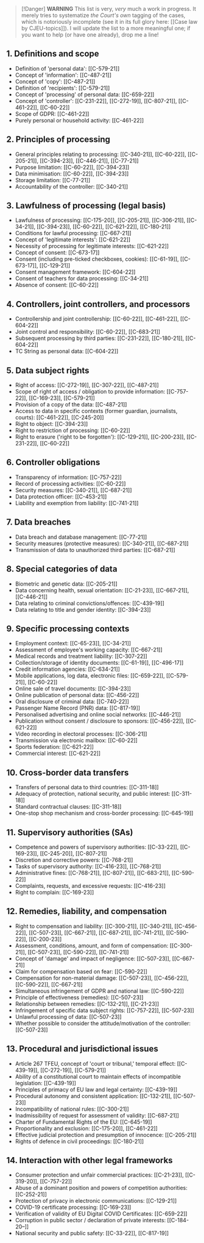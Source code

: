 


> [!Danger] **WARNING**
> This list is very, *very* much a work in progress. It merely tries to systematize *the Court's own* tagging of the cases, which is notoriously incomplete (see it in its full glory here: [[Case law by CJEU-topics]]). I will update the list to a more meaningful one; if you want to help (or have one already), drop me a line!

## 1. Definitions and scope
-   Definition of 'personal data': [[C-579-21]]
-   Concept of 'information': [[C-487-21]]
-   Concept of 'copy': [[C-487-21]]
-   Definition of 'recipients': [[C-579-21]]
-   Concept of 'processing' of personal data: [[C-659-22]]
-   Concept of 'controller': [[C-231-22]], [[C-272-19]], [[C-807-21]], [[C-461-22]], [[C-60-22]]
-   Scope of GDPR: [[C-461-22]]
-   Purely personal or household activity: [[C-461-22]]

## 2. Principles of processing
-   General principles relating to processing: [[C-340-21]], [[C-60-22]], [[C-205-21]], [[C-394-23]], [[C-446-21]], [[C-77-21]]
-   Purpose limitation: [[C-60-22]], [[C-394-23]]
-   Data minimisation: [[C-60-22]], [[C-394-23]]
-   Storage limitation: [[C-77-21]]
-   Accountability of the controller: [[C-340-21]]

## 3. Lawfulness of processing (legal basis)
-   Lawfulness of processing: [[C-175-20]], [[C-205-21]], [[C-306-21]], [[C-34-21]], [[C-394-23]], [[C-60-22]], [[C-621-22]], [[C-180-21]]
-   Conditions for lawful processing: [[C-667-21]]
-   Concept of 'legitimate interests': [[C-621-22]]
-   Necessity of processing for legitimate interests: [[C-621-22]]
-   Concept of consent: [[C-673-17]]
-   Consent (including pre-ticked checkboxes, cookies): [[C-61-19]], [[C-673-17]], [[C-129-21]]
-   Consent management framework: [[C-604-22]]
-   Consent of teachers for data processing: [[C-34-21]]
-   Absence of consent: [[C-60-22]]

## 4. Controllers, joint controllers, and processors
-   Controllership and joint controllership: [[C-60-22]], [[C-461-22]], [[C-604-22]]
-   Joint control and responsibility: [[C-60-22]], [[C-683-21]]
-   Subsequent processing by third parties: [[C-231-22]], [[C-180-21]], [[C-604-22]]
-   TC String as personal data: [[C-604-22]]

## 5. Data subject rights
-   Right of access: [[C-272-19]], [[C-307-22]], [[C-487-21]]
-   Scope of right of access / obligation to provide information: [[C-757-22]], [[C-169-23]], [[C-579-21]]
-   Provision of a copy of the data: [[C-487-21]]
-   Access to data in specific contexts (former guardian, journalists, courts): [[C-461-22]], [[C-245-20]]
-   Right to object: [[C-394-23]]
-   Right to restriction of processing: [[C-60-22]]
-   Right to erasure ('right to be forgotten'): [[C-129-21]], [[C-200-23]], [[C-231-22]], [[C-60-22]]

## 6. Controller obligations
-   Transparency of information: [[C-757-22]]
-   Record of processing activities: [[C-60-22]]
-   Security measures: [[C-340-21]], [[C-687-21]]
-   Data protection officer: [[C-453-21]]
-   Liability and exemption from liability: [[C-741-21]]

## 7. Data breaches
-   Data breach and database management: [[C-77-21]]
-   Security measures (protective measures): [[C-340-21]], [[C-687-21]]
-   Transmission of data to unauthorized third parties: [[C-687-21]]

## 8. Special categories of data
-   Biometric and genetic data: [[C-205-21]]
-   Data concerning health, sexual orientation: [[C-21-23]], [[C-667-21]], [[C-446-21]]
-   Data relating to criminal convictions/offences: [[C-439-19]]
- Data relating to title and gender identity: [[C-394-23]]

## 9. Specific processing contexts
-   Employment context: [[C-65-23]], [[C-34-21]]
-   Assessment of employee's working capacity: [[C-667-21]]
-   Medical records and treatment liability: [[C-307-22]]
-   Collection/storage of identity documents: [[C-61-19]], [[C-496-17]]
-   Credit information agencies: [[C-634-21]]
-   Mobile applications, log data, electronic files: [[C-659-22]], [[C-579-21]], [[C-60-22]]
-   Online sale of travel documents: [[C-394-23]]
-   Online publication of personal data: [[C-456-22]]
-   Oral disclosure of criminal data: [[C-740-22]]
-   Passenger Name Record (PNR) data: [[C-817-19]]
-   Personalised advertising and online social networks: [[C-446-21]]
-   Publication without consent / disclosure to sponsors: [[C-456-22]], [[C-621-22]]
-   Video recording in electoral processes: [[C-306-21]]
-   Transmission via electronic mailbox: [[C-60-22]]
-   Sports federation: [[C-621-22]]
-   Commercial interest: [[C-621-22]]
## 10. Cross-border data transfers
-   Transfers of personal data to third countries: [[C-311-18]]
-   Adequacy of protection, national security, and public interest: [[C-311-18]]
-   Standard contractual clauses: [[C-311-18]]
-   One-stop shop mechanism and cross-border processing: [[C-645-19]]

## 11. Supervisory authorities (SAs)
-   Competence and powers of supervisory authorities: [[C-33-22]], [[C-169-23]], [[C-245-20]], [[C-807-21]]
-   Discretion and corrective powers: [[C-768-21]]
-   Tasks of supervisory authority: [[C-416-23]], [[C-768-21]]
-   Administrative fines: [[C-768-21]], [[C-807-21]], [[C-683-21]], [[C-590-22]]
-   Complaints, requests, and excessive requests: [[C-416-23]]
-   Right to complain: [[C-169-23]]

## 12. Remedies, liability, and compensation
-   Right to compensation and liability: [[C-300-21]], [[C-340-21]], [[C-456-22]], [[C-507-23]], [[C-667-21]], [[C-687-21]], [[C-741-21]], [[C-590-22]], [[C-200-23]]
-   Assessment, conditions, amount, and form of compensation: [[C-300-21]], [[C-507-23]], [[C-590-22]], [[C-741-21]]
-   Concept of 'damage' and impact of negligence: [[C-507-23]], [[C-667-21]]
-   Claim for compensation based on fear: [[C-590-22]]
-   Compensation for non-material damage: [[C-507-23]], [[C-456-22]], [[C-590-22]], [[C-667-21]]
-   Simultaneous infringement of GDPR and national law: [[C-590-22]]
-   Principle of effectiveness (remedies): [[C-507-23]]
-   Relationship between remedies: [[C-132-21]], [[C-21-23]]
 -   Infringement of specific data subject rights: [[C-757-22]], [[C-507-23]]
-   Unlawful processing of data: [[C-507-23]]
-   Whether possible to consider the attitude/motivation of the controller: [[C-507-23]]

## 13. Procedural and jurisdictional issues
-   Article 267 TFEU, concept of 'court or tribunal,' temporal effect: [[C-439-19]], [[C-272-19]], [[C-579-21]]
-   Ability of a constitutional court to maintain effects of incompatible legislation: [[C-439-19]]
-   Principles of primacy of EU law and legal certainty: [[C-439-19]]
-   Procedural autonomy and consistent application: [[C-132-21]], [[C-507-23]]
-   Incompatibility of national rules: [[C-300-21]]
-   Inadmissibility of request for assessment of validity: [[C-687-21]]
-   Charter of Fundamental Rights of the EU: [[C-645-19]]
-   Proportionality and exclusion: [[C-175-20]], [[C-461-22]]
-   Effective judicial protection and presumption of innocence: [[C-205-21]]
-   Rights of defence in civil proceedings: [[C-180-21]]

## 14. Interaction with other legal frameworks
-   Consumer protection and unfair commercial practices: [[C-21-23]], [[C-319-20]], [[C-757-22]]
-   Abuse of a dominant position and powers of competition authorities: [[C-252-21]]
-   Protection of privacy in electronic communications: [[C-129-21]]
-   COVID-19 certificate processing: [[C-169-23]]
-   Verification of validity of EU Digital COVID Certificates: [[C-659-22]]
-   Corruption in public sector / declaration of private interests: [[C-184-20–]]
-   National security and public safety: [[C-33-22]], [[C-817-19]]

